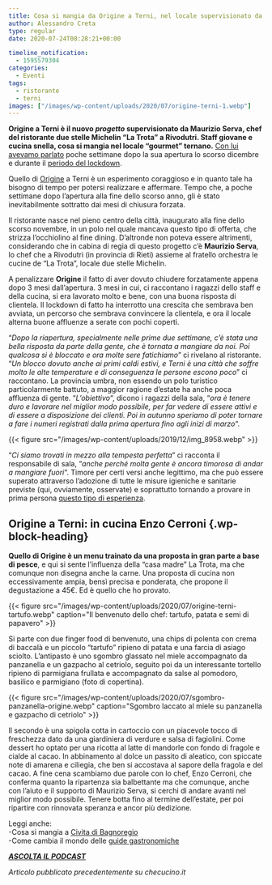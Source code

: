 ```yaml
---
title: Cosa si mangia da Origine a Terni, nel locale supervisionato da Maurizio Serva
author: Alessandro Creta
type: regular
date: 2020-07-24T08:28:21+00:00

timeline_notification:
  - 1595579304
categories:
  - Eventi
tags:
  - ristorante
  - terni
images: ["/images/wp-content/uploads/2020/07/origine-terni-1.webp"]
---
```

**Origine a Terni è il nuovo&nbsp;_progetto_&nbsp;supervisionato da Maurizio Serva, chef del ristorante due stelle Michelin &#8220;La Trota&#8221; a Rivodutri. Staff giovane e cucina snella, cosa si mangia nel locale &#8220;gourmet&#8221; ternano.** [Con lui avevamo parlato](https://aleepepe.com/2019/12/21/la-nuova-origine-della-terni-gourmet-parola-di-maurizio-serva/) poche settimane dopo la sua apertura lo scorso dicembre e durante il [periodo del lockdown](https://aleepepe.com/2020/05/04/intervista-maurizio-serva/).

Quello di&nbsp;<a rel="noreferrer noopener" href="https://ristoranteorigine.it/" target="_blank">Origine</a>&nbsp;a Terni è un esperimento coraggioso e in quanto tale ha bisogno di tempo per potersi realizzare e affermare. Tempo che, a poche settimane dopo l&#8217;apertura alla fine dello scorso anno, gli è stato inevitabilmente sottratto dai mesi di chiusura forzata.

Il&nbsp;ristorante&nbsp;nasce nel pieno centro della città, inaugurato alla fine dello scorso novembre, in un polo nel quale mancava questo tipo di offerta, che strizza l&#8217;occhiolino al&nbsp;fine dining. D&#8217;altronde non poteva essere altrimenti, considerando che in cabina di regia di questo progetto c&#8217;è&nbsp;**Maurizio Serva**, lo chef che a Rivodutri (in provincia di Rieti) assieme al fratello orchestra le cucine de &#8220;La Trota&#8221;, locale due stelle Michelin. 

A penalizzare&nbsp;**Origine**&nbsp;il fatto di aver dovuto chiudere forzatamente appena dopo 3 mesi dall&#8217;apertura. 3 mesi in cui, ci raccontano i ragazzi dello staff e della cucina, si era lavorato molto e bene, con una buona risposta di clientela. Il lockdown di fatto ha interrotto una crescita che sembrava ben avviata, un percorso che sembrava convincere la clientela, e ora il locale alterna buone affluenze a serate con pochi coperti. 

&#8220;_Dopo la riapertura, specialmente nelle prime due settimane, c&#8217;è stata una bella risposta da parte della gente, che è tornata a mangiare da noi. Poi qualcosa si è bloccato e ora molte sere fatichiamo_&#8221; ci rivelano al ristorante. &#8220;_Un blocco dovuto anche ai primi caldi estivi, e Terni è una città che soffre molto le alte temperature e di conseguenza le persone escono poco_&#8221; ci raccontano. La provincia umbra, non essendo un polo turistico particolarmente battuto, a maggior ragione d&#8217;estate ha anche poca affluenza di gente. &#8220;_L&#8217;obiettivo_&#8220;, dicono i ragazzi della sala, &#8220;_ora_&nbsp;_è tenere duro e lavorare nel miglior modo possibile, per far vedere di essere attivi e di essere a disposizione dei clienti. Poi in autunno speriamo di poter tornare a fare i numeri registrati dalla prima apertura fino agli inizi di marzo_&#8220;.


{{< figure src="/images/wp-content/uploads/2019/12/img_8958.webp" >}}


&#8220;_Ci siamo trovati in mezzo alla tempesta perfetta_&#8221; ci racconta il responsabile di sala, &#8220;_anche perché molta gente è ancora timorosa di andar a mangiare fuori_&#8220;. Timore per certi versi anche legittimo, ma che può essere superato attraverso l&#8217;adozione di tutte le misure igieniche e sanitarie previste (qui, ovviamente, osservate) e soprattutto tornando a provare in prima persona <a rel="noreferrer noopener" href="https://aleepepe.com/2020/06/24/come-e-cambiato-mangiare-ristorante/" target="_blank">questo tipo di esperienza</a>.

## Origine a Terni: in cucina Enzo Cerroni {.wp-block-heading}

**Quello di Origine è un menu trainato da una proposta in gran parte a base di pesce**, e qui si sente l&#8217;influenza della &#8220;casa madre&#8221; La Trota, ma che comunque non disegna anche la carne. Una proposta di cucina non eccessivamente ampia, bensì precisa e ponderata, che propone il degustazione a 45€. Ed è quello che ho provato.


{{< figure src="/images/wp-content/uploads/2020/07/origine-terni-tartufo.webp" caption="Il benvenuto dello chef: tartufo, patata e semi di papavero" >}}


  
Si parte con due finger food di benvenuto, una chips di polenta con crema di baccalà e un piccolo &#8220;tartufo&#8221; ripieno di patata e una farcia di asiago sciolto. L&#8217;antipasto è uno sgombro glassato nel miele accompagnato da panzanella e un gazpacho al cetriolo, seguito poi da un interessante tortello ripieno di parmigiana frullata e accompagnato da salse al pomodoro, basilico e parmigiano (foto di copertina). 


{{< figure src="/images/wp-content/uploads/2020/07/sgombro-panzanella-origine.webp" caption="Sgombro laccato al miele su panzanella e gazpacho di cetriolo" >}}


Il secondo è una spigola cotta in cartoccio con un piacevole tocco di freschezza dato da una giardiniera di verdure e salsa di fagiolini. Come dessert ho optato per una ricotta al latte di mandorle con fondo di fragole e cialde al cacao. In abbinamento al dolce un passito di aleatico, con spiccate note di amarena e ciliegia, che ben si accostava al sapore della fragola e del cacao.&nbsp;A fine cena scambiamo due parole con lo chef, Enzo Cerroni, che conferma quanto la ripartenza sia balbettante ma che comunque, anche con l&#8217;aiuto e il supporto di Maurizio Serva, si cerchi di andare avanti nel miglior modo possibile. Tenere botta fino al termine dell&#8217;estate, per poi ripartire con rinnovata speranza e ancor più dedizione.

Leggi anche:  
-Cosa si mangia a <a rel="noreferrer noopener" href="https://aleepepe.com/2020/05/25/dove-si-mangia-civita-bagnoregio/" target="_blank">Civita di Bagnoregio</a>  
-Come cambia il mondo delle <a rel="noreferrer noopener" href="https://aleepepe.com/2020/07/11/criteri-guida-gambero-rosso/" target="_blank">guide gastronomiche</a>

<p class="has-text-align-center">
  <a rel="noreferrer noopener" href="https://apple.co/352xcOm" target="_blank"><strong><em>ASCOLTA IL PODCAST</em></strong></a>
</p>



_Articolo pubblicato precedentemente su checucino.it_